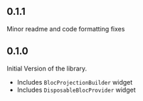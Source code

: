 ## 0.1.1
Minor readme and code formatting fixes

## 0.1.0

Initial Version of the library.
* Includes `BlocProjectionBuilder` widget
* Includes `DisposableBlocProvider` widget